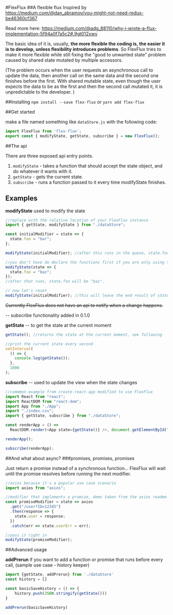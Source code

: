#FlexFlux
##A flexible flux
Inspired by https://medium.com/@dan_abramov/you-might-not-need-redux-be46360cf367

Read more here: https://medium.com/@adg_88110/why-i-wrote-a-flux-implementation-5f94a0f7a5c2#.9gt012xwv

The basic idea of it is, usually, **the more flexible the coding is, the easier it is to develop, unless flexibility introduces problems**.
So FlexFlux tries to make it more flexible while still fixing the "good to unwanted state" problem caused by shared state mutated by multiple accessors.

(The problem occurs when the user requests an asynchronous call to update the data, then another call on the same data and the second one finishes before the first. With shared mutable state, even though the user expects the data to be as the first and then the second call mutated it, it is unpredictable to the developer. )

##Installing
`npm install --save flex-flux` or `yarn add flex-flux`

##Get started

make a file named something like `dataStore.js`
with the following code:

```javascript
import FlexFlux from 'flex-flux';
export const { modifyState, getState, subscribe } = new FlexFlux();
```

##The api

There are three exposed api entry points.

1. `modifyState` - takes a function that should accept the state object, and do whatever it wants with it.
2. `getState` - gets the current state.
3. `subscribe` - runs a function passed to it every time modifyState finishes.

## Examples

**modifyState** used to modify the state

```javascript
//replace with the relative location of your FlexFlux instance
import { getState, modifyState } from "./dataStore";

const initialModifier = state => {
  state.foo = "bar";
};

modifyState(initialModifier); //after this runs in the queue, state.foo will be "bar".

//you don't have do declare the functions first if you are only using them once.
modifyState(state => {
  state.foo = "baz";
});
//after that runs, state.foo will be "baz".

// now let's reset
modifyState(initialModifier); //this will leave the end result of state.foo to be "bar"

```

~~Currently FlexFlux does not have an api to notify when a change happens.~~

-- subscribe functionality added in 0.1.0


**getState** -- to get the state at the current moment

```javascript
getState(); //returns the state at the current moment, see following

//print the current state every second
setInterval(
  () => {
    console.log(getState());
  },
  1000
);
```
**subscribe** -- used to update the view when the state changes

```javascript
//commmon example from create-react-app modified to use FlexFlux
import React from "react";
import ReactDOM from "react-dom";
import App from "./App";
import "./index.css";
import { getState, subscribe } from "./dataStore";

const renderApp = () =>
  ReactDOM.render(<App state={getState()} />, document.getElementById("root"));

renderApp();

subscribe(renderApp);

```


##And what about async?
###promises, promises, promises

Just return a promise instead of a synchronous function...
FlexFlux will wait until the promise resolves before running the next modifier.

```javascript
//axios because it's a popular use case scenario
import axios from "axios";

//modifier that implements a promise, demo taken from the axios readme
const promiseModifier = state => axios
  .get("/user?ID=12345")
  .then(response => {
    state.user = response;
  })
  .catch(err => state.userErr = err);

//pass it right in
modifyState(promiseModifier);
```

##Advanced usage

**addPrerun** if you want to add a function or promise that runs before every call, (sample use case - history keeper)

```javascript
import {getState, addPrerun} from './dataStore'
const history = []

const basicSaveHistory = () => {
    history.push(JSON.stringify(getState()))
}

addPrerun(basicSaveHistory)
```
